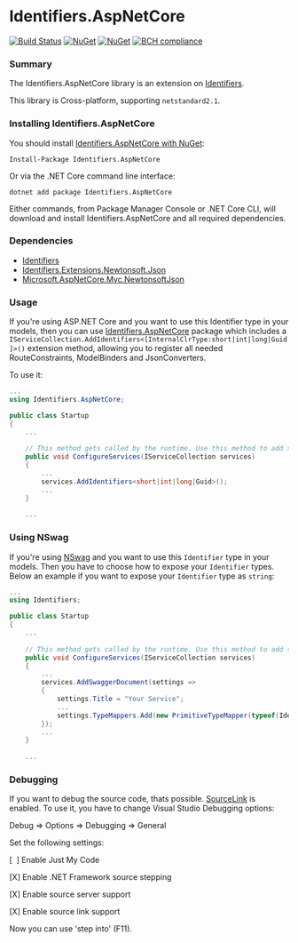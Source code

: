 Identifiers.AspNetCore
======================
[![Build Status](https://ci.appveyor.com/api/projects/status/github/HenkKin/Identifiers.AspNetCore?branch=master&svg=true)](https://ci.appveyor.com/project/HenkKin/Identifiers-AspNetCore) 
[![NuGet](https://img.shields.io/nuget/dt/Identifiers.AspNetCore.svg)](https://www.nuget.org/packages/Identifiers.AspNetCore) 
[![NuGet](https://img.shields.io/nuget/vpre/Identifiers.AspNetCore.svg)](https://www.nuget.org/packages/Identifiers.AspNetCore)
[![BCH compliance](https://bettercodehub.com/edge/badge/HenkKin/Identifiers.AspNetCore?branch=master)](https://bettercodehub.com/)

### Summary

The Identifiers.AspNetCore library is an extension on [Identifiers](https://github.com/HenkKin/Identifiers/).

This library is Cross-platform, supporting `netstandard2.1`.

### Installing Identifiers.AspNetCore

You should install [Identifiers.AspNetCore with NuGet](https://www.nuget.org/packages/Identifiers.AspNetCore):

    Install-Package Identifiers.AspNetCore

Or via the .NET Core command line interface:

    dotnet add package Identifiers.AspNetCore

Either commands, from Package Manager Console or .NET Core CLI, will download and install Identifiers.AspNetCore and all required dependencies.

### Dependencies

- [Identifiers](https://www.nuget.org/packages/Identifiers/)
- [Identifiers.Extensions.Newtonsoft.Json](https://www.nuget.org/packages/Identifiers.Extensions.Newtonsoft.Json/)
- [Microsoft.AspNetCore.Mvc.NewtonsoftJson](https://www.nuget.org/packages/Microsoft.AspNetCore.Mvc.NewtonsoftJson/)

### Usage

If you're using ASP.NET Core and you want to use this Identifier type in your models, then you can use [Identifiers.AspNetCore](https://github.com/HenkKin/Identifiers.AspNetCore/) package which includes a `IServiceCollection.AddIdentifiers<[InternalClrType:short|int|long|Guid]>()` extension method, allowing you to register all needed RouteConstraints, ModelBinders and JsonConverters.

To use it:

```csharp
...
using Identifiers.AspNetCore;

public class Startup
{
    ...
    
    // This method gets called by the runtime. Use this method to add services to the container.
    public void ConfigureServices(IServiceCollection services)
    {
        ...
        services.AddIdentifiers<short|int|long|Guid>();
        ...
    }
    
    ...
```

### Using NSwag

If you're using [NSwag](https://github.com/RicoSuter/NSwag/) and you want to use this `Identifier` type in your models. Then you have to choose how to expose your `Identifier` types. Below an example if you want to expose your `Identifier` type as `string`:

```csharp
...
using Identifiers;

public class Startup
{
    ...
    
    // This method gets called by the runtime. Use this method to add services to the container.
    public void ConfigureServices(IServiceCollection services)
    {
        ...
        services.AddSwaggerDocument(settings =>
        {
            settings.Title = "Your Service";
            ...
            settings.TypeMappers.Add(new PrimitiveTypeMapper(typeof(Identifier), s => s.Type = JsonObjectType.String));
        });
        ...
    }
    
    ...
```

### Debugging

If you want to debug the source code, thats possible. [SourceLink](https://github.com/dotnet/sourcelink) is enabled. To use it, you  have to change Visual Studio Debugging options:

Debug => Options => Debugging => General

Set the following settings:

[&nbsp;&nbsp;] Enable Just My Code

[X] Enable .NET Framework source stepping

[X] Enable source server support

[X] Enable source link support


Now you can use 'step into' (F11).
